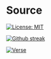 # Source
[![License: MIT](https://img.shields.io/badge/License-MIT-yellow.svg)](https://opensource.org/licenses/MIT)


[![Github streak](https://github-readme-streak-stats.herokuapp.com/?user=Naereen&theme=blue-green)](https://github.com/DenverCoder1/github-readme-streak-stats)

[![Verse](https://stars.medv.io/Naereen/badges.svg)](https://stars.medv.io/Naereen/badges)
